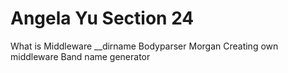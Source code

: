 # Angela Yu Section 24

What is Middleware
__dirname
Bodyparser
Morgan
Creating own middleware
Band name generator